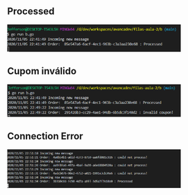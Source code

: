 
## Processed
<div>
  <img width="400" src="./images/Processed.PNG" alt="Processed">
</div>

## Cupom inválido
<div>
  <img width="400" src="./images/Cupom_invalido.PNG" alt="Cupom_invalido">
</div>

## Connection Error
<div>
  <img width="400" src="./images/Connection_error.PNG" alt="Connection_error">
</div>